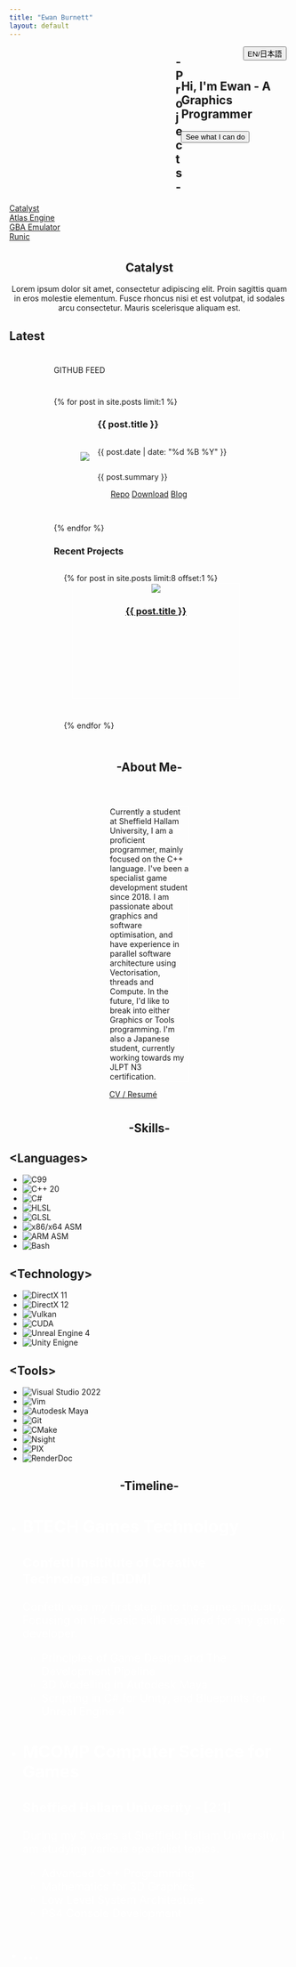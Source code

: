 ```yaml
---
title: "Ewan Burnett"
layout: default
---
```

<html>
    <head>
        <meta charset="UTF-8">
        <meta name = 'viewport' content = 'width = device-width, initial-scale = 1.0'>
        <title>Portfolio</title>
        <link rel = 'stylesheet' href = '/assets/css/stylesheet.css'>
        <link rel="stylesheet" href="/assets/css/flickity.css" media="screen">
        <link rel="stylesheet" href="/assets/css/fullscreen.css" media="screen">
        <link rel="stylesheet" href="node_modules/github-activity-feed/dist/github-activity.min.css">
        <link rel="stylesheet" href="node_modules/octicons/build/font/octicons.css">
        <link rel="stylesheet" href="node_modules/github-activity-feed/dist/github-activity.dark.min.css">
        <link rel="stylesheet" href="https://unpkg.com/octicons@4.4.0/build/font/octicons.css">
<link rel="stylesheet" href="https://unpkg.com/github-activity-feed@latest/dist/github-activity.min.css">

<script type="text/javascript" src="https://unpkg.com/mustache@4.2.0/mustache.min.js"></script>
<script type="text/javascript" src="https://unpkg.com/github-activity-feed@latest/dist/github-activity.min.js"></script>

<!-- if using dark theme add this in addition to the main CSS file -->
<link rel="stylesheet" href="https://unpkg.com/github-activity-feed@latest/dist/github-activity.dark.min.css">
    </head>
    <body>
    <!--Intro Section-->
    <section id = 'intro'>
        <div style="width:99%; margin:10%, 8%;">   <!--Intro Wrapper-->
            <div style="float: left; width:60%; position: relative; background-colour: purple;">
            <!--Site Demo-->
            <canvas id = 'demoCanvas' width = '1280' height = '720' style="display: flex;"></canvas>
            </div>
            <!--Intro Taglines-->
            <div style="float: right; width:40%; background-colour: red;">
                <!--Translate Button-->
                <div style = "float: right;">
                    <button class = "b0" onClick = "window.location.href='#'" >EN/日本語</button>
                </div>
                <!--Site Intro-->
                <div style = "position: relative; margin: 10px;  margin-top: 30%;">
                    <h1>Hi, I'm Ewan - A Graphics Programmer</h1>
                    <button style="display: flex" class = 'b0' onClick = "window.location.href='#projects'">See what I can do </button>
                </div>
                <!--Socials-->
                <div style="float: right; margin-right: 5%; margin-top:5%; ">
                    <a class='icon' href="http://github.com/EwanBurnett" target="_blank"><i class="fa-brands fa-github"></i></a>
                    <a class='icon' href="https://www.linkedin.com/in/ewanburnettsk/" target="_blank"><i class="fa-brands fa-linkedin-in"></i></a>
                    <a class='icon' href="https://twitter.com/StrikerDEV_" target="_blank"><i class="fa-brands fa-twitter"></i></a>
                    <a class='icon' href="mailto:ewanburnettsk@outlook.com" target="_blank"><i class="fa-solid fa-envelope"></i></a>
                </div>
            </div>
        </div>
    </section>
    <!--Projects Section-->
    <section id = 'projects'>
        <div style="width:100%;">   <!--Projects Wrapper-->
            <div>
                <h1 style="display: flex; flex-direction: column; justify-content: center; text-align: center;">-Projects-</h1>
                <div>
                <div class="showreel js-flickity">
                    <div class="slide" id = 'project1'><a href = '#'>Catalyst</a></div>
                    <div class="slide" id = 'project2'><a href = '#'>Atlas Engine</a></div>
                    <div class="slide" id = 'project3'><a href = '#'>GBA Emulator</a></div>
                    <div class="slide" id = 'project4'><a href = '#'>Runic</a></div>
                </div>  
                </div>
                <div>
                    <div style="padding-top:1%; display:block;" id='desc_project1'>
                        <h2 style="display: flex; flex-direction: column; justify-content: center; text-align: center;">Catalyst</h2>
                        <p style="display: flex; flex-direction: column; justify-content: center; text-align: center;">Lorem ipsum dolor sit amet, consectetur adipiscing elit. Proin sagittis quam in eros molestie elementum. Fusce rhoncus nisi et est volutpat, id sodales arcu consectetur. Mauris scelerisque aliquam est.</p>
                    </div>
                    <div style="padding-top:1%; display:none;" id='desc_project2'>
                        <h2 style="display: flex; flex-direction: column; justify-content: center; text-align: center;">Atlas Engine</h2>
                        <p style="display: flex; flex-direction: column; justify-content: center; text-align: center;">Lorem ipsum dolor sit amet, consectetur adipiscing elit. Proin sagittis quam in eros molestie elementum. Fusce rhoncus nisi et est volutpat, id sodales arcu consectetur. Mauris scelerisque aliquam est.</p>
                    </div>
                    <div style="padding-top:1%; display:none;" id='desc_project3'>
                        <h2 style="display: flex; flex-direction: column; justify-content: center; text-align: center;">GBA Emulator</h2>
                        <p style="display: flex; flex-direction: column; justify-content: center; text-align: center;">Lorem ipsum dolor sit amet, consectetur adipiscing elit. Proin sagittis quam in eros molestie elementum. Fusce rhoncus nisi et est volutpat, id sodales arcu consectetur. Mauris scelerisque aliquam est.</p>
                    </div>
                    <div style="padding-top:1%; display:none;" id='desc_project4'>
                        <h2 style="display: flex; flex-direction: column; justify-content: center; text-align: center;">Runic</h2>
                        <p style="display: flex; flex-direction: column; justify-content: center; text-align: center;">Lorem ipsum dolor sit amet, consectetur adipiscing elit. Proin sagittis quam in eros molestie elementum. Fusce rhoncus nisi et est volutpat, id sodales arcu consectetur. Mauris scelerisque aliquam est.</p>
                    </div>
                </div>
            </div>
                    <h2>Latest</h2>
            <!--Git Commit Activity-->
            <div id="feed" style="margin-top:40px;margin-bottom:40px; margin-left: 80px; margin-right: 80px;">GITHUB FEED</div>
            <!--Project Subnavigation Bar-->
            <div class = 'projectSubnav' style="margin-top:40px;margin-bottom:40px; margin-left: 80px; margin-right: 80px;">
                    {% for post in site.posts limit:1 %}
                    <!--Latest Post-->
                    <div class = 'blogpost' style="align-items: center;
  display: flex;
  justify-content: center; margin-bottom: 30px;">
                        <div style=" margin: 15px 15px 15px 15px;">
                            <img src = "{{ post.card }}"/>
                        </div>
                        <div style = "display: flex; flex-direction: column;">
                            <h3>{{ post.title }}</h3>  
                            <p class="blogdate">{{ post.date | date: "%d %B %Y" }}</p>
                            <p>{{ post.summary }}</p>
                            <div>
                                <ul style = "margin-top: auto; color: white;">
                                <a class = "btn" href = "{{ post.repository }}">Repo</a>
                                <a class = "btn" href = "{{ post.download }}">Download</a>
                                <a class = "btn" href = "{{ post.url }}">Blog</a>
                                </ul>
                            </div>
                        </div>
                    </div>
                    {% endfor %}
                    <h3>Recent Projects</h3>
                    <!--Recent Posts-->
                    <div style="align-items: center; display: flex; justify-content: center; margin: auto;">
                    <ul class='blogposts'>
                    {% for post in site.posts limit:8 offset:1 %}
                    <!--Latest Post-->
                    <div class = 'blogpost' style = "border: 1px solid white; margin: 1px 15px 40px 15px; padding: auto; width: 300px; height: 205px; display: inline-block; text-align: center;">
                        <a href = "{{ post.url }}">
                            <img src = "{{ post.thumbnail }}"/>
                            <h3>{{ post.title }}</h3>
                            <!--<p class="blogdate">{{ post.date | date: "%d %B %Y" }}</p>-->
                        </a>
                    </div>
                    {% endfor %}
                    </ul>
                    </div>
                </div>
        </div>
    </section>
    <!--About Section-->
    <section id = 'about'>
        <div style="width:100%;">
            <h1 style="display: flex; flex-direction: column; justify-content: center; text-align: center;">-About Me-</h1>
            <div>
                <img class = 'promoimage' href = "https://dummyimage.com/400x600/9fa19c/fff.png&text=Promo+Image+(400x600)">
            </div>
            <div>
            <div style="margin-top:40px;margin-bottom:40px; margin-left: 180px; margin-right: 180px;">
                <p style = "border: 1px solid white;">Currently a student at Sheffield Hallam University, I am a proficient programmer, mainly focused on the C++ language. I've been a specialist game development student since 2018. I am passionate about graphics and software optimisation, and have experience in parallel software architecture using Vectorisation, threads and Compute. In the future, I'd like to break into either Graphics or Tools programming. I'm also a Japanese student, currently working towards my JLPT N3 certification.</p>
            <a class = 'btn' href = '/Resources/Ewan Burnett CV 2021-2022.pdf' target = "_blank">CV / Resumé</a>
            </div>
            </div>
        </div>
    </section>
    <!--Skills Section-->
    <section id = 'skills'>
    <div style="width:100%;">
        <h1 style="display: flex; flex-direction: column; justify-content: center; text-align: center;">-Skills-</h1>
        <div>
            <div class = 'skill'>
                <h2>&lt;Languages&gt;</h2>
                <ul>
                    <li><img class = "logo" src="/Resources/Icons/c.png" alt="C99"></li>
                    <li><img class = "logo" src="/Resources/Icons/c++.png" alt="C++ 20"></li>
                    <li><img class = "logo" src="/Resources/Icons/cs.png" alt="C#"></li>
                    <li><img class = "logo" src="/Resources/Icons/hlsl.png" alt="HLSL"></li>
                    <li><img class = "logo" src="/Resources/Icons/glsl.png" alt="GLSL"></li>
                    <li><img class = "logo" src="/Resources/Icons/x8664.png" alt="x86/x64 ASM"></li>
                    <li><img class = "logo" src="/Resources/Icons/arm.png" alt="ARM ASM"></li>
                    <li><img class = "logo" src="/Resources/Icons/bash.png" alt="Bash"></li>
                </ul>
            </div>
            <div class = 'skill'>
                <h2>&lt;Technology&gt;</h2>
                <ul>
                    <li><img class = "logo" src="/Resources/Icons/dx11.png" alt="DirectX 11"></li>
                    <li><img class = "logo" src="/Resources/Icons/dx12.png" alt="DirectX 12"></li>
                    <li><img class = "logo" src="/Resources/Icons/vulkan.png" alt="Vulkan"></li>
                    <li><img class = "logo" src="/Resources/Icons/cuda.png" alt="CUDA"></li>
                    <li><img class = "logo" src="/Resources/Icons/unrealengine4.png" alt="Unreal Engine 4"></li>
                    <li><img class = "logo" src="/Resources/Icons/unity.png" alt="Unity Enigne"></li>
                </ul>
            </div>
            <div class = 'skill'>
                <h2>&lt;Tools&gt;</h2>
                <ul>
                    <li><img class = "logo" src="/Resources/Icons/vs22.png" alt="Visual Studio 2022"></li>
                    <li><img class = "logo" src="/Resources/Icons/vim.png" alt="Vim"></li>
                    <li><img class = "logo" src="/Resources/Icons/maya.png" alt="Autodesk Maya"></li>
                    <li><img class = "logo" src="/Resources/Icons/git.png" alt="Git"></li>
                    <li><img class = "logo" src="/Resources/Icons/cmake.png" alt="CMake"></li>
                    <li><img class = "logo" src="/Resources/Icons/nsight.png" alt="Nsight"></li>
                    <li><img class = "logo" src="/Resources/Icons/pix.png" alt="PIX"></li>
                    <li><img class = "logo" src="/Resources/Icons/renderdoc.png" alt="RenderDoc"></li>
                </ul>
            </div>
        </div>
    </div>
    </section>
    <!--Timeline Section-->
    <section id = 'timeline'>
        <div style="width:100%;">
            <h1 style="display: flex; flex-direction: column; justify-content: center; text-align: center;">-Timeline-</h1>
            <div>   <!--Timeline-->
                <ul class = 'tl'>
                    <li class = 'event' data-date='>2018' style="color: white; font-size: 20px;">
                        <h2>BTECH Games Technology</h2>
                        <h3>Confetti Insititute of Creative Technologies [DDM]</h3>
                        <p>Confetti was my first step into the games industry. Focusing on the basic skills required for any game developer.</p>
                        <ul>
                            <li>Principles of Game Design and The Development Pipeline</li>
                            <li>3D Modelling in Autodesk Maya</li>
                            <li>Scripting in C# for Unity, and Blueprints for Unreal Engine 4</li>
                        </ul>
                    </li>
                     <li class = 'event' data-date='>2020' style="color: white; font-size: 20px;">
                        <h2>MCOMP Computer Science for Games</h2>
                        <h3>Sheffied Hallam Univesrity - [2:1]</h3>
                        <p>During my 5 years at Sheffield Hallam University, I am studying various specialist topics.</p>
                        <ul>
                            <li>Advanced C++ Programming</li>
                            <li>Mathematics for 3D Graphics</li>
                            <li>Low Level System Architecture</li>
                            <li>PS4 Console Development</li>
                        </ul>
                    </li>
                    <li class = 'event' data-date='>2025' style="color: white; font-size: 20px;">
                        <h2>...</h2>
                    </li>
                </ul>
            </div>
        </div>
    </section>
    </body>
            <script src="/assets/script/flickity.pkgd.min.js"></script>
        <script src = "/assets/script/index.js"></script>
        <script src="/assets/script/gl-matrix.js"></script>
        <script src="/assets/script/sitedemo.js"></script>
        <script src="https://kit.fontawesome.com/daf7b09e3b.js" crossorigin="anonymous"></script>
        <script src="/assets/script/fullscreen.js"></script>
</html>
